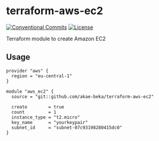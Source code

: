 # terraform-aws-ec2

[![Conventional Commits](https://img.shields.io/badge/Conventional%20Commits-1.0.0-yellow.svg)](https://conventionalcommits.org)
[![License](https://img.shields.io/badge/License-Apache%202.0-blue.svg)](https://opensource.org/licenses/Apache-2.0)

Terraform module to create Amazon EC2

## Usage

```
provider "aws" {
  region = "eu-central-1"
}

module "aws_ec2" {
  source = "git::github.com/akae-beka/terraform-aws-ec2"

  create        = true
  count         = 1
  instance_type = "t2.micro"
  key_name      = "yourkeypair"
  subnet_id     = "subnet-07c93198280415dc0" 
}
```